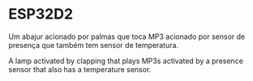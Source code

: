 # ESP32D2
Um abajur acionado por palmas que toca MP3 acionado por sensor de presença que também tem sensor de temperatura. 

A lamp activated by clapping that plays MP3s activated by a presence sensor that also has a temperature sensor.
